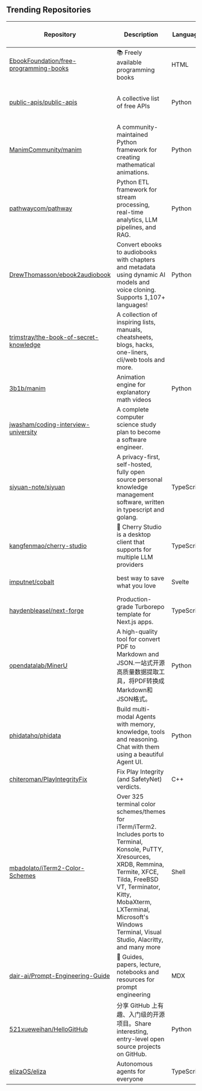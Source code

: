## Trending Repositories

| Repository | Description | Language | Stars | Forks | Built By | Current Period Stars |
|------------|-------------|----------|-------|-------|----------|---------------------|
| [EbookFoundation/free-programming-books](https://github.com/EbookFoundation/free-programming-books) | 📚 Freely available programming books | HTML | 343251 | 62166 | [vhf](https://github.com/vhf), [eshellman](https://github.com/eshellman), [davorpa](https://github.com/davorpa), [MHM5000](https://github.com/MHM5000), [kadhirash](https://github.com/kadhirash) | 246 |
| [public-apis/public-apis](https://github.com/public-apis/public-apis) | A collective list of free APIs | Python | 321549 | 34183 | [matheusfelipeog](https://github.com/matheusfelipeog), [davemachado](https://github.com/davemachado), [pawelborkar](https://github.com/pawelborkar), [jbrooksuk](https://github.com/jbrooksuk), [marekdano](https://github.com/marekdano) | 324 |
| [ManimCommunity/manim](https://github.com/ManimCommunity/manim) | A community-maintained Python framework for creating mathematical animations. | Python | 27898 | 1947 | [3b1b](https://github.com/3b1b), [leotrs](https://github.com/leotrs), [behackl](https://github.com/behackl), [eulertour](https://github.com/eulertour) | 130 |
| [pathwaycom/pathway](https://github.com/pathwaycom/pathway) | Python ETL framework for stream processing, real-time analytics, LLM pipelines, and RAG. | Python | 9925 | 194 | [olruas](https://github.com/olruas), [Pathway-Dev](https://github.com/Pathway-Dev), [zxqfd555-pw](https://github.com/zxqfd555-pw), [pw-ppodhajski](https://github.com/pw-ppodhajski), [embe-pw](https://github.com/embe-pw) | 365 |
| [DrewThomasson/ebook2audiobook](https://github.com/DrewThomasson/ebook2audiobook) | Convert ebooks to audiobooks with chapters and metadata using dynamic AI models and voice cloning. Supports 1,107+ languages! | Python | 2352 | 173 | [DrewThomasson](https://github.com/DrewThomasson), [ROBERT-MCDOWELL](https://github.com/ROBERT-MCDOWELL), [Rihcus](https://github.com/Rihcus), [brandon-barker](https://github.com/brandon-barker), [matthiss](https://github.com/matthiss) | 165 |
| [trimstray/the-book-of-secret-knowledge](https://github.com/trimstray/the-book-of-secret-knowledge) | A collection of inspiring lists, manuals, cheatsheets, blogs, hacks, one-liners, cli/web tools and more. |  | 152972 | 9731 | [trimstray](https://github.com/trimstray), [lbonanomi](https://github.com/lbonanomi), [loweryaustin](https://github.com/loweryaustin), [fabidick22](https://github.com/fabidick22), [naeluh](https://github.com/naeluh) | 286 |
| [3b1b/manim](https://github.com/3b1b/manim) | Animation engine for explanatory math videos | Python | 72945 | 6383 | [3b1b](https://github.com/3b1b), [TonyCrane](https://github.com/TonyCrane), [bhbr](https://github.com/bhbr), [YishiMichael](https://github.com/YishiMichael), [eulertour](https://github.com/eulertour) | 162 |
| [jwasham/coding-interview-university](https://github.com/jwasham/coding-interview-university) | A complete computer science study plan to become a software engineer. |  | 308675 | 77288 | [jwasham](https://github.com/jwasham), [Anri-Lombard](https://github.com/Anri-Lombard), [avizmarlon](https://github.com/avizmarlon), [esaucedof](https://github.com/esaucedof), [Ilyushin](https://github.com/Ilyushin) | 131 |
| [siyuan-note/siyuan](https://github.com/siyuan-note/siyuan) | A privacy-first, self-hosted, fully open source personal knowledge management software, written in typescript and golang. | TypeScript | 25040 | 1716 | [Vanessa219](https://github.com/Vanessa219), [88250](https://github.com/88250), [TCOTC](https://github.com/TCOTC), [Zuoqiu-Yingyi](https://github.com/Zuoqiu-Yingyi) | 98 |
| [kangfenmao/cherry-studio](https://github.com/kangfenmao/cherry-studio) | 🍒 Cherry Studio is a desktop client that supports for multiple LLM providers | TypeScript | 2547 | 140 | [kangfenmao](https://github.com/kangfenmao), [1355873789](https://github.com/1355873789), [teojs](https://github.com/teojs), [injurka](https://github.com/injurka), [cawabj](https://github.com/cawabj) | 219 |
| [imputnet/cobalt](https://github.com/imputnet/cobalt) | best way to save what you love | Svelte | 23155 | 1886 | [wukko](https://github.com/wukko), [dumbmoron](https://github.com/dumbmoron), [Snazzah](https://github.com/Snazzah), [lexito-o](https://github.com/lexito-o), [KwiatekMiki](https://github.com/KwiatekMiki) | 455 |
| [haydenbleasel/next-forge](https://github.com/haydenbleasel/next-forge) | Production-grade Turborepo template for Next.js apps. | TypeScript | 4912 | 379 | [haydenbleasel](https://github.com/haydenbleasel), [davidmytton](https://github.com/davidmytton), [fmerian](https://github.com/fmerian), [anthonyshew](https://github.com/anthonyshew) | 65 |
| [opendatalab/MinerU](https://github.com/opendatalab/MinerU) | A high-quality tool for convert PDF to Markdown and JSON.一站式开源高质量数据提取工具，将PDF转换成Markdown和JSON格式。 | Python | 22535 | 1629 | [myhloli](https://github.com/myhloli), [dt-yy](https://github.com/dt-yy), [Focusshang](https://github.com/Focusshang), [drunkpig](https://github.com/drunkpig), [papayalove](https://github.com/papayalove) | 240 |
| [phidatahq/phidata](https://github.com/phidatahq/phidata) | Build multi-modal Agents with memory, knowledge, tools and reasoning. Chat with them using a beautiful Agent UI. | Python | 17082 | 2295 | [ashpreetbedi](https://github.com/ashpreetbedi), [ysolanky](https://github.com/ysolanky), [manthanguptaa](https://github.com/manthanguptaa), [jacobweiss2305](https://github.com/jacobweiss2305), [anuragts](https://github.com/anuragts) | 51 |
| [chiteroman/PlayIntegrityFix](https://github.com/chiteroman/PlayIntegrityFix) | Fix Play Integrity (and SafetyNet) verdicts. | C++ | 5541 | 346 | [chiteroman](https://github.com/chiteroman), [osm0sis](https://github.com/osm0sis), [CanerKaraca23](https://github.com/CanerKaraca23), [HuskyDG](https://github.com/HuskyDG), [VisionR1](https://github.com/VisionR1) | 53 |
| [mbadolato/iTerm2-Color-Schemes](https://github.com/mbadolato/iTerm2-Color-Schemes) | Over 325 terminal color schemes/themes for iTerm/iTerm2. Includes ports to Terminal, Konsole, PuTTY, Xresources, XRDB, Remmina, Termite, XFCE, Tilda, FreeBSD VT, Terminator, Kitty, MobaXterm, LXTerminal, Microsoft's Windows Terminal, Visual Studio, Alacritty, and many more | Shell | 25090 | 6455 | [mbadolato](https://github.com/mbadolato), [jdhmtl](https://github.com/jdhmtl), [tehaleph](https://github.com/tehaleph), [tacolegs2004](https://github.com/tacolegs2004), [ncornette](https://github.com/ncornette) | 105 |
| [dair-ai/Prompt-Engineering-Guide](https://github.com/dair-ai/Prompt-Engineering-Guide) | 🐙 Guides, papers, lecture, notebooks and resources for prompt engineering | MDX | 51683 | 5008 | [omarsar](https://github.com/omarsar), [behrends](https://github.com/behrends), [ThunderCatXp](https://github.com/ThunderCatXp), [giornaledisistema](https://github.com/giornaledisistema) | 53 |
| [521xueweihan/HelloGitHub](https://github.com/521xueweihan/HelloGitHub) | 分享 GitHub 上有趣、入门级的开源项目。Share interesting, entry-level open source projects on GitHub. | Python | 96722 | 9748 | [521xueweihan](https://github.com/521xueweihan), [yaowenqiang](https://github.com/yaowenqiang), [daixiang0](https://github.com/daixiang0), [ChungZH](https://github.com/ChungZH), [hibobby](https://github.com/hibobby) | 157 |
| [elizaOS/eliza](https://github.com/elizaOS/eliza) | Autonomous agents for everyone | TypeScript | 6592 | 1952 | [lalalune](https://github.com/lalalune), [shakkernerd](https://github.com/shakkernerd), [ponderingdemocritus](https://github.com/ponderingdemocritus), [monilpat](https://github.com/monilpat), [sirkitree](https://github.com/sirkitree) | 149 |
